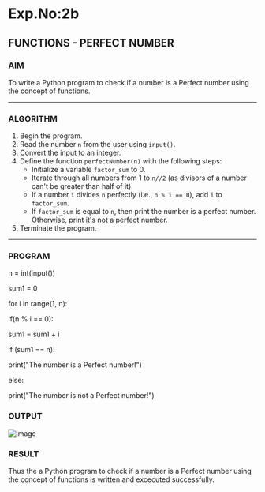 # Exp.No:2b  
## FUNCTIONS - PERFECT NUMBER

### AIM  
To write a Python program to check if a number is a Perfect number using the concept of functions.

---

### ALGORITHM

1. Begin the program.  
2. Read the number `n` from the user using `input()`.  
3. Convert the input to an integer.  
4. Define the function `perfectNumber(n)` with the following steps:  
    - Initialize a variable `factor_sum` to 0.  
    - Iterate through all numbers from 1 to `n//2` (as divisors of a number can't be greater than half of it).  
    - If a number `i` divides `n` perfectly (i.e., `n % i == 0`), add `i` to `factor_sum`.  
    - If `factor_sum` is equal to `n`, then print the number is a perfect number. Otherwise, print it's not a perfect number.  
5. Terminate the program.

---

### PROGRAM
n = int(input())

sum1 = 0

for i in range(1, n):

  if(n % i == 0):
    
   sum1 = sum1 + i

if (sum1 == n):

  print("The number is a Perfect number!")

else:
 
  print("The number is not a Perfect number!")

### OUTPUT
![image](https://github.com/user-attachments/assets/6bbbc8e6-f5b1-4250-ac4b-89ffdcd965c2)

### RESULT
Thus the a Python program to check if a number is a Perfect number using the concept of functions is written and excecuted successfully.

